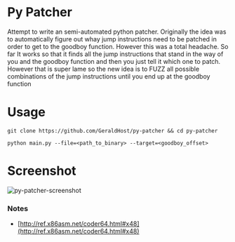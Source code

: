 # Py Patcher
Attempt to write an semi-automated python patcher. Originally the idea was to automatically figure out whay jump
instructions need to be patched in order to get to the goodboy function. However this was a total headache. So far
It works so that it finds all the jump instructions that stand in the way of you and the goodboy function and then
you just tell it which one to patch. However that is super lame so the new idea is to FUZZ all possible combinations
of the jump instructions until you end up at the goodboy function

# Usage
```
git clone https://github.com/GeraldHost/py-patcher && cd py-patcher
```
```
python main.py --file=<path_to_binary> --target=<goodboy_offset>
```

# Screenshot
![py-patcher-screenshot](https://i.imgur.com/4KZiZMz.jpg)

### Notes
- [http://ref.x86asm.net/coder64.html#x48](http://ref.x86asm.net/coder64.html#x48)
